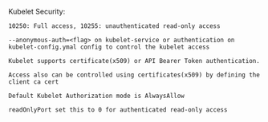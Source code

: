 Kubelet Security:

    10250: Full access, 10255: unauthenticated read-only access
    
    --anonymous-auth=<flag> on kubelet-service or authentication on kubelet-config.ymal config to control the kubelet access

    Kubelet supports certificate(x509) or API Bearer Token authentication.

    Access also can be controlled using certificates(x509) by defining the client ca cert

    Default Kubelet Authorization mode is AlwaysAllow

    readOnlyPort set this to 0 for authenticated read-only access